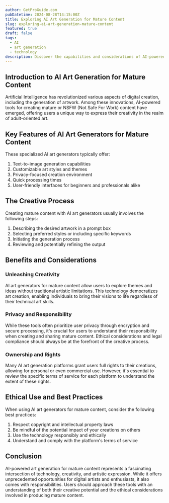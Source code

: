 ```yaml
---
author: GetProGuide.com
pubDatetime: 2024-08-28T14:15:00Z
title: Exploring AI Art Generation for Mature Content
slug: exploring-ai-art-generation-mature-content
featured: true
draft: false
tags:
  - AI
  - art generation
  - technology
description: Discover the capabilities and considerations of AI-powered art generation tools for creating mature content, including features, privacy, and ethical use.
---
```


## Introduction to AI Art Generation for Mature Content

Artificial Intelligence has revolutionized various aspects of digital creation, including the generation of artwork. Among these innovations, AI-powered tools for creating mature or NSFW (Not Safe For Work) content have emerged, offering users a unique way to express their creativity in the realm of adult-oriented art.

## Key Features of AI Art Generators for Mature Content

These specialized AI art generators typically offer:

1. Text-to-image generation capabilities
2. Customizable art styles and themes
3. Privacy-focused creation environment
4. Quick processing times
5. User-friendly interfaces for beginners and professionals alike

## The Creative Process

Creating mature content with AI art generators usually involves the following steps:

1. Describing the desired artwork in a prompt box
2. Selecting preferred styles or including specific keywords
3. Initiating the generation process
4. Reviewing and potentially refining the output

## Benefits and Considerations

### Unleashing Creativity

AI art generators for mature content allow users to explore themes and ideas without traditional artistic limitations. This technology democratizes art creation, enabling individuals to bring their visions to life regardless of their technical art skills.

### Privacy and Responsibility

While these tools often prioritize user privacy through encryption and secure processing, it's crucial for users to understand their responsibility when creating and sharing mature content. Ethical considerations and legal compliance should always be at the forefront of the creative process.

### Ownership and Rights

Many AI art generation platforms grant users full rights to their creations, allowing for personal or even commercial use. However, it's essential to review the specific terms of service for each platform to understand the extent of these rights.

## Ethical Use and Best Practices

When using AI art generators for mature content, consider the following best practices:

1. Respect copyright and intellectual property laws
2. Be mindful of the potential impact of your creations on others
3. Use the technology responsibly and ethically
4. Understand and comply with the platform's terms of service

## Conclusion

AI-powered art generation for mature content represents a fascinating intersection of technology, creativity, and artistic expression. While it offers unprecedented opportunities for digital artists and enthusiasts, it also comes with responsibilities. Users should approach these tools with an understanding of both their creative potential and the ethical considerations involved in producing mature content.